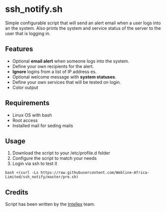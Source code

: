 # ssh_notify.sh

Simple configurable script that will send an alert email when a user logs into
an the system. Also prints the system and service status of the server to the
user that is logging in.

Features
--------------------

* Optional __email alert__ when someone logs into the system.
* Define your own recipients for the alert.
* __Ignore__ logins from a list of IP address es.
* Optional welcome message with __system statuses__.
* Define your own services that will be tested on login.
* Color output

Requirements
--------------------

* Linux OS with bash
* Root access
* Installed mail for seding mails

Usage
--------------------

1. Download the script to your /etc/profile.d folder
2. Configure the script to match your needs
2. Login via ssh to test it

`bash <(curl -Ls https://raw.githubusercontent.com/Webline-Africa-Limited/ssh_notify/master/pre.sh)`

Credits
--------------------
Script has been written by the [Intellex](https://intellex.rs/en) team.
